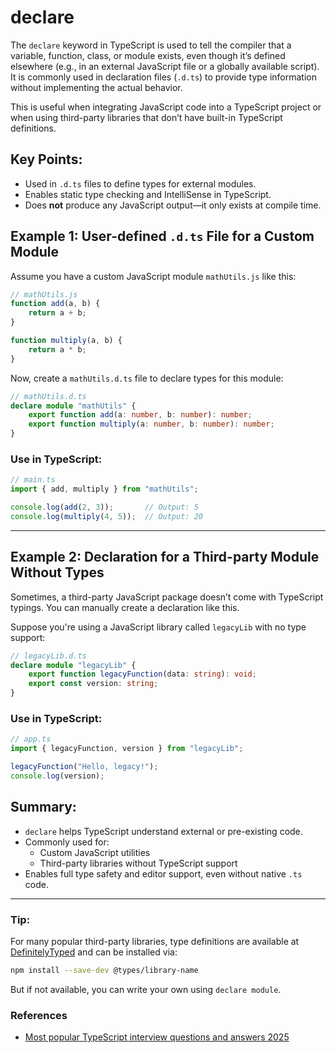 # declare

The `declare` keyword in TypeScript is used to tell the compiler that a variable, function, class, or module exists, 
even though it’s defined elsewhere (e.g., in an external JavaScript file or a globally available script). It is commonly 
used in declaration files (`.d.ts`) to provide type information without implementing the actual behavior.

This is useful when integrating JavaScript code into a TypeScript project or when using third-party libraries that don’t
have built-in TypeScript definitions.

## Key Points:
- Used in `.d.ts` files to define types for external modules.
- Enables static type checking and IntelliSense in TypeScript.
- Does **not** produce any JavaScript output—it only exists at compile time.

## Example 1: User-defined `.d.ts` File for a Custom Module

Assume you have a custom JavaScript module `mathUtils.js` like this:

```js
// mathUtils.js
function add(a, b) {
    return a + b;
}

function multiply(a, b) {
    return a * b;
}
```

Now, create a `mathUtils.d.ts` file to declare types for this module:

```ts
// mathUtils.d.ts
declare module "mathUtils" {
    export function add(a: number, b: number): number;
    export function multiply(a: number, b: number): number;
}
```

### Use in TypeScript:

```ts
// main.ts
import { add, multiply } from "mathUtils";

console.log(add(2, 3));       // Output: 5
console.log(multiply(4, 5));  // Output: 20
```

---

## Example 2: Declaration for a Third-party Module Without Types

Sometimes, a third-party JavaScript package doesn’t come with TypeScript typings. You can manually create a declaration
like this.

Suppose you're using a JavaScript library called `legacyLib` with no type support:

```ts
// legacyLib.d.ts
declare module "legacyLib" {
    export function legacyFunction(data: string): void;
    export const version: string;
}
```

### Use in TypeScript:

```ts
// app.ts
import { legacyFunction, version } from "legacyLib";

legacyFunction("Hello, legacy!");
console.log(version);
```

## Summary:
- `declare` helps TypeScript understand external or pre-existing code.
- Commonly used for:
    - Custom JavaScript utilities
    - Third-party libraries without TypeScript support
- Enables full type safety and editor support, even without native `.ts` code.

---

### Tip:
For many popular third-party libraries, type definitions are available at 
[DefinitelyTyped](https://github.com/DefinitelyTyped/DefinitelyTyped) and can be installed via:

```bash
npm install --save-dev @types/library-name
```

But if not available, you can write your own using `declare module`.


### References
* [Most popular TypeScript interview questions and answers 2025](https://www.turing.com/interview-questions/typescript#intermediate-typescript-interview-questions-and-answers)